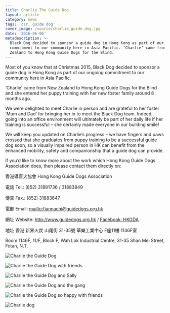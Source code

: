 ```yaml
---
title: Charlie The Guide Dog
layout: article
category: news
tags: 'csr, guide dog'
cover_image: /source/charlie_guide_dog.jpg
date: '2016-06-06'
metadescription: >-
  Black Dog decided to sponsor a guide dog in Hong Kong as part of our ongoing
  commitment to our community here in Asia Pacific. ‘Charlie’ came from New
  Zealand to Hong Kong Guide Dogs for the Blind.
---
```

Most of you know that at Christmas 2015, Black Dog decided to sponsor a guide dog in Hong Kong as part of our ongoing commitment to our community here in Asia Pacific.

‘Charlie’ came from New Zealand to Hong Kong Guide Dogs for the Blind and she entered her puppy training with her new foster family around 8 months ago.

We were delighted to meet Charlie in person and are grateful to her foster ‘Mum and Dad’ for bringing her in to meet the Black Dog team. Indeed, going into an office environment will ultimately be part of her daily life if her training is successful – she certainly made everyone in our building smile!

We will keep you updated on Charlie’s progress – we have fingers and paws crossed that she graduates from puppy training to be a successful guide dog soon, so a visually impaired person in HK can benefit from the enhanced mobility, safety and companionship that a guide dog can provide. 

If you’d like to know more about the work which Hong Kong Guide Dogs Association does, then please contact them directly on:

香港導盲犬協會 Hong Kong Guide Dogs Association

電話 Tel.: (852) 31881736 / 31883849

傳真 Fax.: (852) 31883647

電郵 Email: <mailto:fiannachi@guidedogs.org.hk>

網址 Website: <http://www.guidedogs.org.hk> / [Facebook: HKGDA](https://www.facebook.com/HKGDA)

地址 香港 新界火炭 山尾街 31-35號 華樂工業中心 F座11樓 1146F室

Room 1146F, 11/F, Block F, Wah Lok Industrial Centre, 31-35 Shan Mei Street, Fotan, N.T.

![Charlie the Guide Dog](/source/dsc_1004.jpg)

![Charlie the Guide Dog with friends](/source/dsc_1019.jpg)

![Charlie the Guide Dog and Sally](/source/dsc_1001.jpg)

![Charlie the Guide Dog and the gang](/source/dsc_0994.jpg)

![Charlie the Guide Dog so happy with friends](/source/dsc_0986.jpg)

![Charlie dog](/source/dsc_1004.jpg)

![]()
